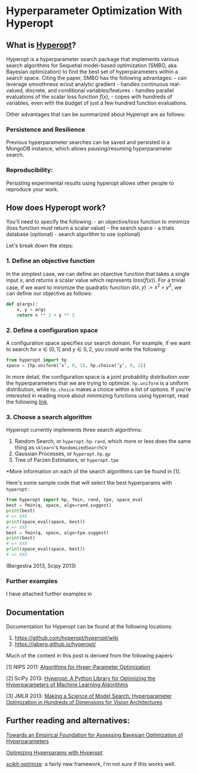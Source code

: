 # Hyperparameter Optimization With Hyperopt

## What is [Hyperopt](https://github.com/hyperopt/hyperopt)?

Hyperopt is a hyperparameter search package that implements various search algorithms for Sequetial model-based optimization (SMBO, aka Bayesian optimization) to find the best set of hyperparameters within a search space.
Citing the paper, SMBO has the following advantages:
    - can leverage smoothness w/out analytic gradient
    - handles continuous real-valued, discrete, and conditional variables/features
    - handles parallel evaluations of the scalar loss function $f(x)$,
    - copes with hundreds of variables, even with the budget of just a few hundred function evaluations.

Other advantages that can be summarized about Hyperopt are as follows:

### Persistence and Resilience
Previous hyperparameter searches can be saved and persisted in a MongoDB instance, which allows pausing/resuming hyperparameter search.
### Reproducibility:
Persisting experimental results using hyperopt allows other people to reproduce your work.

## How does Hyperopt work?
You'll need to specify the following:
    - an objective/loss function to minimize (loss function must return a scalar value)
    - the search space
    - a trials database (optional)
    - search algorithm to use (optional)

Let's break down the steps:

### 1. Define an objective function
In the simplest case, we can define an objective function that takes a single input $x$, and returns a scalar value which represents $loss(f(x))$.
For a trivial case, if we want to minimize the quadratic function $q(x,y):= x^2 + y^2$, we can define our objective as follows:

```Python
def q(args):
    x, y = args
    return x ** 2 + y ** 2
```

### 2. Define a configuration space
A configuration space specifies our search domain. For example, if we want to search for $x \in [0,1]$ and $y \in {0, 2}$, you could write the following:
```Python
from hyperopt import hp
space = [hp.uniform(’x’, 0, 1), hp.choice(’y’, 0, 2)]
```
In more detail, the configuration space is a joint probability distribution over the hyperparameters that we are trying to optimize. `hp.uniform` is a uniform distribution, while `hp.choice` makes a choice within a list of options. If you're interested in reading more about minimizing functions using hyperopt, read the following [link](https://github.com/hyperopt/hyperopt/wiki/FMin).

### 3. Choose a search algorithm

Hyperopt currently implements three search algorithms:
1. Random Search, or `hyperopt.hp.rand`, which more or less does the same thing as `sklearn`'s `RandomizedSearchCV`
2. Gaussian Processes, or `hyperopt.hp.gp`
3. Tree of Parzen Estimators, or `hyperopt.tpe`

*More information on each of the search algorithms can be found in [1].

Here's some sample code that will select the best hyperparams with `hyperopt`:

```Python
from hyperopt import hp, fmin, rand, tpe, space_eval
best = fmin(q, space, algo=rand.suggest)
print(best)
# => XXX
print(space_eval(space, best))
# => XXX
best = fmin(q, space, algo=tpe.suggest)
print(best)
# => XXX
print(space_eval(space, best))
# => XXX
```
(Bergestra 2013, Scipy 2013)

### Further examples
I have attached further examples in 

## Documentation
Documentation for Hyperopt can be found at the following locations:
1. https://github.com/hyperopt/hyperopt/wiki
2. https://jaberg.github.io/hyperopt/

Much of the content in this post is derived from the following papers:

[1] NIPS 2011: [Algorithms for Hyper-Parameter Optimization](https://papers.nips.cc/paper/4443-algorithms-for-hyper-parameter-optimization.pdf)

[2] SciPy 2013: [Hyperopt: A Python Library for Optimizing the
Hyperparameters of Machine Learning Algorithms](https://conference.scipy.org/proceedings/scipy2013/pdfs/bergstra_hyperopt.pdf)

[3] JMLR 2013: [Making a Science of Model Search: Hyperparameter Optimization
in Hundreds of Dimensions for Vision Architectures](http://jmlr.org/proceedings/papers/v28/bergstra13.pdf)

## Further reading and alternatives:
[Towards an Empirical Foundation for
Assessing Bayesian Optimization of Hyperparameters](http://www.cs.ubc.ca/~hutter/papers/13-BayesOpt_EmpiricalFoundation.pdf)

[Optimizing Hyperparams with Hyperopt](http://fastml.com/optimizing-hyperparams-with-hyperopt/)

[scikit-optimize](https://scikit-optimize.github.io/): a fairly new framework, I'm not sure if this works well.

